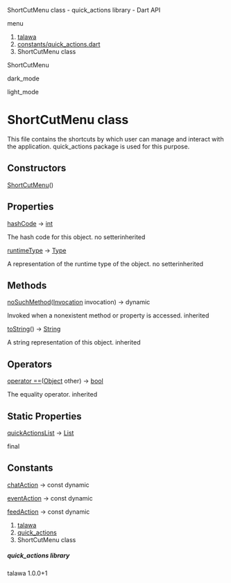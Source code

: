 




ShortCutMenu class - quick\_actions library - Dart API







menu

1. [talawa](../index.html)
2. [constants/quick\_actions.dart](../file-___home_harshil_Desktop_open-source_palisadoes_talawa_lib_constants_quick_actions/)
3. ShortCutMenu class

ShortCutMenu


dark\_mode

light\_mode




# ShortCutMenu class


This file contains the shortcuts by which user can manage and interact with the
application. quick\_actions package is used for this purpose.


## Constructors

[ShortCutMenu](../file-___home_harshil_Desktop_open-source_palisadoes_talawa_lib_constants_quick_actions/ShortCutMenu/ShortCutMenu.html)()




## Properties

[hashCode](https://api.flutter.dev/flutter/dart-core/Object/hashCode.html)
→ [int](https://api.flutter.dev/flutter/dart-core/int-class.html)

The hash code for this object.
no setterinherited

[runtimeType](https://api.flutter.dev/flutter/dart-core/Object/runtimeType.html)
→ [Type](https://api.flutter.dev/flutter/dart-core/Type-class.html)

A representation of the runtime type of the object.
no setterinherited



## Methods

[noSuchMethod](https://api.flutter.dev/flutter/dart-core/Object/noSuchMethod.html)([Invocation](https://api.flutter.dev/flutter/dart-core/Invocation-class.html) invocation)
→ dynamic


Invoked when a nonexistent method or property is accessed.
inherited

[toString](https://api.flutter.dev/flutter/dart-core/Object/toString.html)()
→ [String](https://api.flutter.dev/flutter/dart-core/String-class.html)


A string representation of this object.
inherited



## Operators

[operator ==](https://api.flutter.dev/flutter/dart-core/Object/operator_equals.html)([Object](https://api.flutter.dev/flutter/dart-core/Object-class.html) other)
→ [bool](https://api.flutter.dev/flutter/dart-core/bool-class.html)


The equality operator.
inherited



## Static Properties

[quickActionsList](../file-___home_harshil_Desktop_open-source_palisadoes_talawa_lib_constants_quick_actions/ShortCutMenu/quickActionsList.html)
→ [List](https://api.flutter.dev/flutter/dart-core/List-class.html)

final



## Constants

[chatAction](../file-___home_harshil_Desktop_open-source_palisadoes_talawa_lib_constants_quick_actions/ShortCutMenu/chatAction-constant.html)
→ const dynamic


[eventAction](../file-___home_harshil_Desktop_open-source_palisadoes_talawa_lib_constants_quick_actions/ShortCutMenu/eventAction-constant.html)
→ const dynamic


[feedAction](../file-___home_harshil_Desktop_open-source_palisadoes_talawa_lib_constants_quick_actions/ShortCutMenu/feedAction-constant.html)
→ const dynamic




 


1. [talawa](../index.html)
2. [quick\_actions](../file-___home_harshil_Desktop_open-source_palisadoes_talawa_lib_constants_quick_actions/)
3. ShortCutMenu class

##### quick\_actions library





talawa
1.0.0+1






